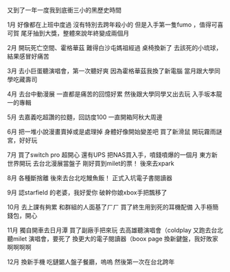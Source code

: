 又到了一年一度我到底衝三小的黑歷史時間


1月
好像都在上班中度過
沒有特別去跨年殺小的
但是入手第一隻fumo ，值得可喜可賀
尾牙抽到大獎，整體來說年終變成兩個月

2月
開玩死亡空間、霍格華茲
難得白沙屯媽祖經過
桌椅換新了
去該死的小琉球，結果感冒好痛苦

3月
去小巨蛋聽演唱會，第一次聽好爽
因為霍格華茲我換了新電腦
當月跟大學同學吃藏壽司

4月
去台中動漫展
一直都是痛苦的回憶好累
然後跟大學同學又出去玩
入手坂本龍一的專輯

5月
去嘉義吃超讚的拉麵，回訪度100
一直開箱阿秋大周邊

6月
把一堆小說漫畫賣掉或是處理掉
身體好像開始變差吧
買了新滑鼠
開玩霧雨謎宮，好好玩

7月
買了switch pro 超開心
還有UPS
把NAS買入手，噴錢噴爆的一個月
東方新世界開玩
去台北漫展當盤子
剛好買到milet的票！
後來去xpark

8月
各種斷捨離
後來去台北吃鰻魚飯！
正式入坑電子書閱讀器

9月
認starfield 的老婆，我好愛你
破幹你娘xbox手把飄移了

10月
去上課有夠累
和群組的人面基了ㄏㄏ
買了終生用到死的耳機配備
入手極簡錢包，開心

11月
獨自開車去日月潭
買了副廠手把來玩
去高雄聽演唱會（coldplay 
又跑去台北聽milet 演唱會，要死了
換更大的電子閱讀器（boox page 
換新鍵盤，我好敗家啊啊啊啊

12月
換新手機
吃鏈鋸人盤子餐廳，嗚嗚
然後第一次在台北跨年
<!-- ##{"timestamp":1703952000}## -->
